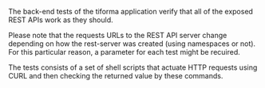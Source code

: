 The back-end tests of the tiforma application verify that all of the exposed REST APIs work as they should.

Please note that the requests URLs to the REST API server change depending on how the rest-server was created (using namespaces or not).
For this particular reason, a parameter for each test might be recuired.

The tests consists of a set of shell scripts that actuate HTTP requests using CURL and then checking the returned value by these commands.